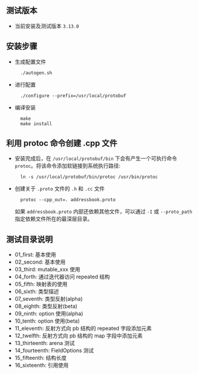 
## 测试版本

- 当前安装及测试版本 `3.13.0`


## 安装步骤

- 生成配置文件
  ```shell
    ./autogen.sh
  ```
- 进行配置
  ```shell
    ./configure --prefix=/usr/local/protobuf
  ```
- 编译安装
  ```shell
    make
    make install
  ```


## 利用 protoc 命令创建 .cpp 文件

- 安装完成后，在 `/usr/local/protobuf/bin` 下会有产生一个可执行命令 `protoc`。将该命令添加软链接到系统执行路径:
  ```shell
    ln -s /usr/local/protobuf/bin/protoc /usr/bin/protoc
  ```
- 创建关于 `.proto` 文件的 `.h` 和 `.cc` 文件
  ```shell
    protoc --cpp_out=. addressbook.proto
  ```
  如果 `addressbook.proto` 内部还依赖其他文件，可以通过 `-I` 或 `--proto_path` 指定依赖文件所在的最深层目录。


## 测试目录说明

- 01_first: 基本使用
- 02_second: 基本使用
- 03_third: mutable_xxx 使用
- 04_forth: 通过迭代器访问 repeated 结构
- 05_fifth: 映射表的使用
- 06_sixth: 类型描述
- 07_seventh: 类型反射(alpha)
- 08_eighth: 类型反射(beta)
- 09_ninth: option 使用(alpha)
- 10_tenth: option 使用(beta)
- 11_eleventh: 反射方式向 pb 结构的 repeated 字段添加元素
- 12_twelfth: 反射方式向 pb 结构的 map 字段中添加元素
- 13_thirteenth: arena 测试
- 14_fourteenth: FieldOptions 测试
- 15_fifteenth: 结构长度
- 16_sixteenth: 引用使用